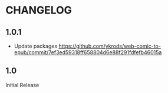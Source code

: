 # CHANGELOG

## 1.0.1

* Update packages https://github.com/ykrods/web-comic-to-epub/commit/7ef3ed59318ff658804d6e88f291fdfefb46015a

## 1.0

Initial Release